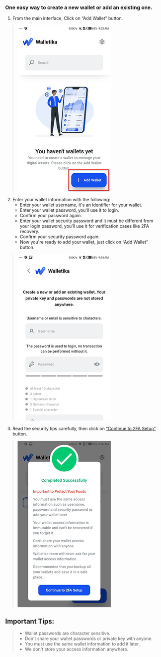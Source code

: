 ### One easy way to create a new wallet or add an existing one.

1. From the main interface, Click on “Add Wallet” button.
> ![](https://raw.githubusercontent.com/Walletika/walletika-web-fetch/main/docs/how-to-create-wallet/images/1.jpg)

2. Enter your wallet information with the following:
    - Enter your wallet username, it's an identifier for your wallet.
    - Enter your wallet password, you'll use it to login.
    - Confirm your password again.
    - Enter your wallet security password and it must be different from your login password, you'll use it for verification cases like 2FA recovery.
    - Confirm your security password again.
    - Now you're ready to add your wallet, just click on “Add Wallet” button.

> ![](https://raw.githubusercontent.com/Walletika/walletika-web-fetch/main/docs/how-to-create-wallet/images/2.jpg)

3. Read the security tips carefully, then click on [“Continue to 2FA Setup”](https://walletika.io/documents/guide/how-to-setup-2fa) button.
> ![](https://raw.githubusercontent.com/Walletika/walletika-web-fetch/main/docs/how-to-create-wallet/images/3.jpg)

## Important Tips:
> - Wallet passwords are character sensitive.
> - Don't share your wallet passwords or private key with anyone.
> - You must use the same wallet information to add it later.
> - We don't store your access information anywhere.